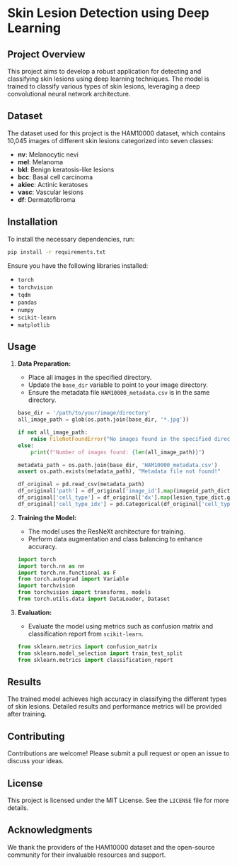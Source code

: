 # Skin Lesion Detection using Deep Learning

## Project Overview

This project aims to develop a robust application for detecting and classifying skin lesions using deep learning techniques. The model is trained to classify various types of skin lesions, leveraging a deep convolutional neural network architecture.

## Dataset

The dataset used for this project is the HAM10000 dataset, which contains 10,045 images of different skin lesions categorized into seven classes:
- **nv**: Melanocytic nevi
- **mel**: Melanoma
- **bkl**: Benign keratosis-like lesions
- **bcc**: Basal cell carcinoma
- **akiec**: Actinic keratoses
- **vasc**: Vascular lesions
- **df**: Dermatofibroma

## Installation

To install the necessary dependencies, run:
```bash
pip install -r requirements.txt
```

Ensure you have the following libraries installed:
- `torch`
- `torchvision`
- `tqdm`
- `pandas`
- `numpy`
- `scikit-learn`
- `matplotlib`

## Usage

1. **Data Preparation:**
   - Place all images in the specified directory.
   - Update the `base_dir` variable to point to your image directory.
   - Ensure the metadata file `HAM10000_metadata.csv` is in the same directory.

   ```python
   base_dir = '/path/to/your/image/directory'
   all_image_path = glob(os.path.join(base_dir, '*.jpg'))

   if not all_image_path:
       raise FileNotFoundError("No images found in the specified directory.")
   else:
       print(f"Number of images found: {len(all_image_path)}")

   metadata_path = os.path.join(base_dir, 'HAM10000_metadata.csv')
   assert os.path.exists(metadata_path), "Metadata file not found!"

   df_original = pd.read_csv(metadata_path)
   df_original['path'] = df_original['image_id'].map(imageid_path_dict.get)
   df_original['cell_type'] = df_original['dx'].map(lesion_type_dict.get)
   df_original['cell_type_idx'] = pd.Categorical(df_original['cell_type']).codes
   ```

2. **Training the Model:**
   - The model uses the ResNeXt architecture for training.
   - Perform data augmentation and class balancing to enhance accuracy.

   ```python
   import torch
   import torch.nn as nn
   import torch.nn.functional as F
   from torch.autograd import Variable
   import torchvision
   from torchvision import transforms, models
   from torch.utils.data import DataLoader, Dataset
   ```

3. **Evaluation:**
   - Evaluate the model using metrics such as confusion matrix and classification report from `scikit-learn`.

   ```python
   from sklearn.metrics import confusion_matrix
   from sklearn.model_selection import train_test_split
   from sklearn.metrics import classification_report
   ```

## Results

The trained model achieves high accuracy in classifying the different types of skin lesions. Detailed results and performance metrics will be provided after training.

## Contributing

Contributions are welcome! Please submit a pull request or open an issue to discuss your ideas.

## License

This project is licensed under the MIT License. See the `LICENSE` file for more details.

## Acknowledgments

We thank the providers of the HAM10000 dataset and the open-source community for their invaluable resources and support.
